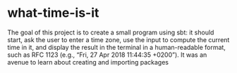 # what-time-is-it
The goal of this project is to create a small program using sbt: it should start, ask the
user to enter a time zone, use the input to compute the current time in it, and display the
result in the terminal in a human-readable format, such as RFC 1123 (e.g., “Fri, 27 Apr
2018 11:44:35 +0200”). It was an avenue to learn about creating and importing packages
